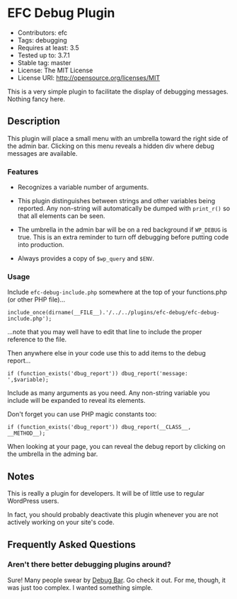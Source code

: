 # EFC Debug Plugin

- Contributors: efc
- Tags: debugging
- Requires at least: 3.5
- Tested up to: 3.7.1
- Stable tag: master
- License: The MIT License 
- License URI: http://opensource.org/licenses/MIT

This is a very simple plugin to facilitate the display of debugging messages. Nothing fancy here.

## Description

This plugin will place a small menu with an umbrella toward the right side of the admin bar. Clicking on this menu reveals a hidden div where debug messages are available.

### Features

- Recognizes a variable number of arguments.

- This plugin distinguishes between strings and other variables being reported. Any non-string will automatically be dumped with ```print_r()``` so that all elements can be seen.

- The umbrella in the admin bar will be on a red background if ```WP_DEBUG``` is true. This is an extra reminder to turn off debugging before putting code into production.

- Always provides a copy of ```$wp_query``` and ```$ENV```.

### Usage

Include ```efc-debug-include.php``` somewhere at the top of your functions.php (or other PHP file)...

```include_once(dirname(__FILE__).'/../../plugins/efc-debug/efc-debug-include.php');```

...note that you may well have to edit that line to include the proper reference to the file.

Then anywhere else in your code use this to add items to the debug report...

```if (function_exists('dbug_report')) dbug_report('message: ',$variable);```

Include as many arguments as you need. Any non-string variable you include will be expanded to reveal its elements.

Don't forget you can use PHP magic constants too:

```if (function_exists('dbug_report')) dbug_report(__CLASS__, __METHOD__);```

When looking at your page, you can reveal the debug report by clicking on the umbrella in the adming bar.

## Notes

This is really a plugin for developers. It will be of little use to regular WordPress users.

In fact, you should probably deactivate this plugin whenever you are not actively working on your site's code.

## Frequently Asked Questions

### Aren't there better debugging plugins around?

Sure! Many people swear by [Debug Bar](https://wordpress.org/plugins/debug-bar/). Go check it out. For me, though, it was just too complex. I wanted something simple.

